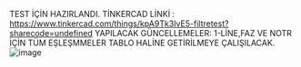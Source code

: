 TEST İÇİN HAZIRLANDI. TİNKERCAD LİNKİ :  https://www.tinkercad.com/things/kpA9Tk3IvE5-filtretest?sharecode=undefined
YAPILACAK GÜNCELLEMELER:
1-LİNE,FAZ VE NOTR İÇİN TÜM EŞLEŞMMELER TABLO HALİNE GETİRİLMEYE ÇALIŞILACAK. 
![image](https://github.com/user-attachments/assets/24ca3614-2b20-41b0-a1f6-5613ae36e505)
